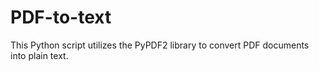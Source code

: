 # PDF-to-text
 This Python script utilizes the PyPDF2 library to convert PDF documents into plain text. 
